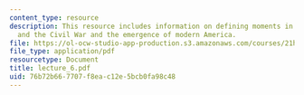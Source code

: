 ```yaml
---
content_type: resource
description: This resource includes information on defining moments in American history,
  and the Civil War and the emergence of modern America.
file: https://ol-ocw-studio-app-production.s3.amazonaws.com/courses/21h-116j-the-civil-war-and-reconstruction-fall-2005/76b72b667707f8eac12e5bcb0fa98c48_lecture_6.pdf
file_type: application/pdf
resourcetype: Document
title: lecture_6.pdf
uid: 76b72b66-7707-f8ea-c12e-5bcb0fa98c48
---
```

